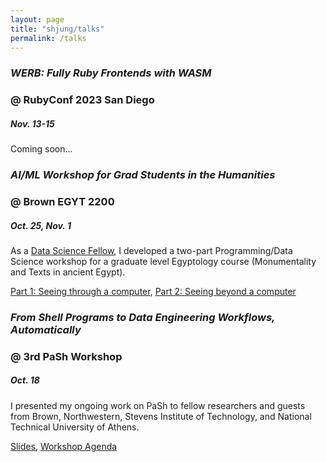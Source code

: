 ```yaml
---
layout: page
title: "shjung/talks"
permalink: /talks
---
```

### *WERB: Fully Ruby Frontends with WASM* 
### @ RubyConf 2023 San Diego
##### Nov. 13-15
Coming soon...

### *AI/ML Workshop for Grad Students in the Humanities* 
### @ Brown EGYT 2200
##### Oct. 25, Nov. 1
As a [Data Science Fellow](https://dsi.brown.edu/academics/data-science-fellows), I developed a two-part Programming/Data Science workshop for a graduate level Egyptology course (Monumentality and Texts in ancient Egypt).

[Part 1: Seeing through a computer](https://colab.research.google.com/drive/1zxzXbzTxzvNQOywDrLq69kmXKS97qv7q?usp=sharing), [Part 2: Seeing beyond a computer](https://docs.google.com/presentation/d/1-5mB6vufOsAFCdQW60Dsyi4BdmEud7Cz0kR-JwP0sKk/edit?usp=sharing)

### *From Shell Programs to Data Engineering Workflows, Automatically* 
### @ 3rd PaSh Workshop
##### Oct. 18
I presented my ongoing work on PaSh to fellow researchers and guests from Brown, Northwestern, Stevens Institute of Technology, and National Technical University of Athens.

[Slides](https://docs.google.com/presentation/d/1_4jDhNhDSyFD_hztR4moNptqCiAa-p3z/edit?usp=sharing&ouid=117053670477944769597&rtpof=true&sd=true), [Workshop Agenda](https://docs.google.com/document/d/1sAwonBVJr4tCBQdaoXGRAr5R4pi-Jw7Oumf_VQg-nQs/edit?usp=sharing)
